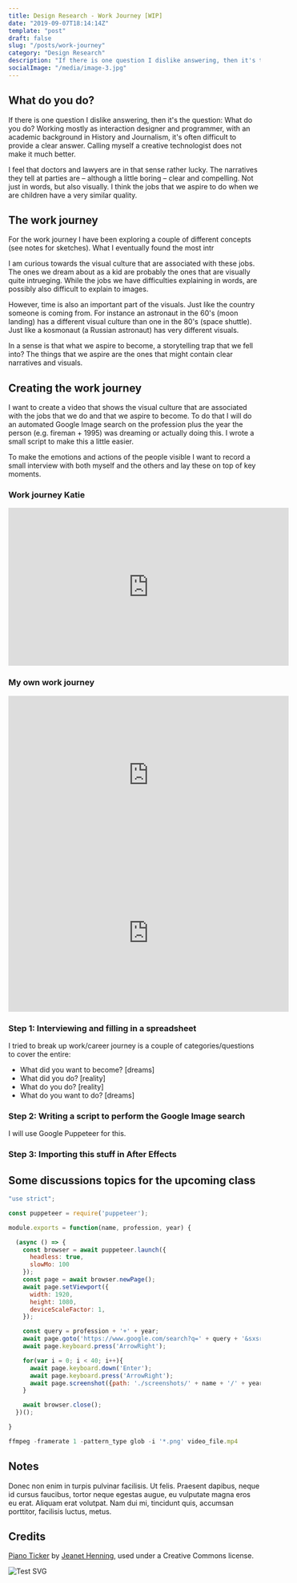 ```yaml
---
title: Design Research - Work Journey [WIP]
date: "2019-09-07T18:14:14Z"
template: "post"
draft: false
slug: "/posts/work-journey"
category: "Design Research"
description: "If there is one question I dislike answering, then it's the question: What do you do? Working mostly as interaction designer and programmer, with an academic background in History and Journalism, it's often difficult to provide a clear answer. Calling myself a creative technologist does not make it much better."
socialImage: "/media/image-3.jpg"
---
```


## What do you do?

If there is one question I dislike answering, then it's the question: What do you do? Working mostly as interaction designer and programmer, with an academic background in History and Journalism, it's often difficult to provide a clear answer. Calling myself a creative technologist does not make it much better.

I feel that doctors and lawyers are in that sense rather lucky. The narratives they tell at parties are – although a little boring – clear and compelling. Not just in words, but also visually. I think the jobs that we aspire to do when we are children have a very similar quality. 

## The work journey

For the work journey I have been exploring a couple of different concepts (see notes for sketches). What I eventually found the most intr

I am curious towards the visual culture that are associated with these jobs. The ones we dream about as a kid are probably the ones that are visually quite intrueging. While the jobs we have difficulties explaining in words, are possibly also difficult to explain to images.

However, time is also an important part of the visuals. Just like the country someone is coming from. For instance an astronaut in the 60's (moon landing) has a different visual culture than one in the 80's (space shuttle). Just like a kosmonaut (a Russian astronaut) has very different visuals.

In a sense is that what we aspire to become, a storytelling trap that we fell into? The things that we aspire are the ones that might contain clear narratives and visuals.

## Creating the work journey
I want to create a video that shows the visual culture that are associated with the jobs that we do and that we aspire to become.
To do that I will do an automated Google Image search on the profession plus the year the person (e.g. fireman + 1995) was dreaming or actually doing this. I wrote a small script to make this a little easier. 

To make the emotions and actions of the people visible I want to record a small interview with both myself and the others and lay these on top of key moments.

### Work journey Katie

<iframe width="560" height="315" src="https://www.youtube.com/embed/wSQQpZftSm0" frameborder="0" allow="accelerometer; autoplay; encrypted-media; gyroscope; picture-in-picture" allowfullscreen></iframe>

### My own work journey

<iframe width="560" height="315" src="https://www.youtube.com/embed/Pb0wHi-8hYk" frameborder="0" allow="accelerometer; autoplay; encrypted-media; gyroscope; picture-in-picture" allowfullscreen></iframe>

<iframe width="560" height="315" src="https://www.youtube.com/embed/wSQQpZftSm0" frameborder="0" allow="accelerometer; autoplay; encrypted-media; gyroscope; picture-in-picture" allowfullscreen></iframe>

### Step 1: Interviewing and filling in a spreadsheet
I tried to break up work/career journey is a couple of categories/questions to cover the entire:

* What did you want to become? [dreams]
* What did you do? [reality]
* What do you do? [reality]
* What do you want to do? [dreams]

### Step 2: Writing a script to perform the Google Image search
I will use Google Puppeteer for this.

### Step 3: Importing this stuff in After Effects

## Some discussions topics for the upcoming class


```javascript
"use strict";

const puppeteer = require('puppeteer');

module.exports = function(name, profession, year) {

  (async () => {
    const browser = await puppeteer.launch({
      headless: true,
      slowMo: 100
    });
    const page = await browser.newPage();
    await page.setViewport({
      width: 1920,
      height: 1080,
      deviceScaleFactor: 1,
    });

    const query = profession + '+' + year;
    await page.goto('https://www.google.com/search?q=' + query + '&sxsrf=ACYBGNSF8lP91SmxWUEmHhfu1E6nbKPUcQ:1567961726122&source=lnms&tbm=isch&sa=X&ved=0ahUKEwiovtPN2MHkAhWDbVAKHaABBrQQ_AUIEigB&biw=1680&bih=888');
    await page.keyboard.press('ArrowRight');

    for(var i = 0; i < 40; i++){
      await page.keyboard.down('Enter');
      await page.keyboard.press('ArrowRight');
      await page.screenshot({path: './screenshots/' + name + '/' + year + '_' + profession + '_' + i + '.png'}).catch(err => {console.log(err)});
    }

    await browser.close();
  })();

}
```

```javascript 
ffmpeg -framerate 1 -pattern_type glob -i '*.png' video_file.mp4
```

## Notes

Donec non enim in turpis pulvinar facilisis. Ut felis. Praesent dapibus, neque id cursus faucibus, tortor neque egestas augue, eu vulputate magna eros eu erat. Aliquam erat volutpat. Nam dui mi, tincidunt quis, accumsan porttitor, facilisis luctus, metus.

## Credits
[Piano Ticker](https://freesound.org/people/Jeanet_Henning/sounds/328910/) by [Jeanet Henning](https://freesound.org/people/Jeanet_Henning/), used under a Creative Commons license.

![Test SVG](/media/cpu.svg)
